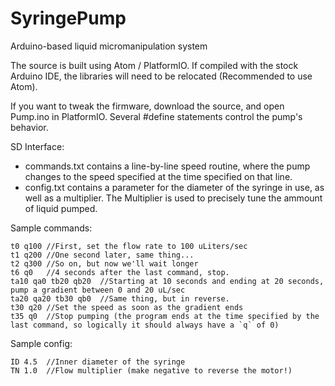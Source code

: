 # SyringePump
Arduino-based liquid micromanipulation system

The source is built using Atom / PlatformIO. If compiled with the stock Arduino IDE, the libraries will need to be relocated (Recommended to use Atom).

If you want to tweak the firmware, download the source, and open Pump.ino in PlatformIO. Several #define statements control the pump's behavior.

SD Interface:
* commands.txt contains a line-by-line speed routine, where the pump changes to the speed specified at the time specified on that line.
* config.txt contains a parameter for the diameter of the syringe in use, as well as a multiplier. The Multiplier is used to precisely tune the ammount of liquid pumped.

Sample commands:
```
t0 q100	//First, set the flow rate to 100 uLiters/sec
t1 q200	//One second later, same thing...
t2 q300	//So on, but now we'll wait longer
t6 q0	//4 seconds after the last command, stop.
ta10 qa0 tb20 qb20	//Starting at 10 seconds and ending at 20 seconds, pump a gradient between 0 and 20 uL/sec
ta20 qa20 tb30 qb0	//Same thing, but in reverse.
t30 q20	//Set the speed as soon as the gradient ends
t35 q0	//Stop pumping (the program ends at the time specified by the last command, so logically it should always have a `q` of 0)
```

Sample config:
```
ID 4.5	//Inner diameter of the syringe
TN 1.0	//Flow multiplier (make negative to reverse the motor!)
```
